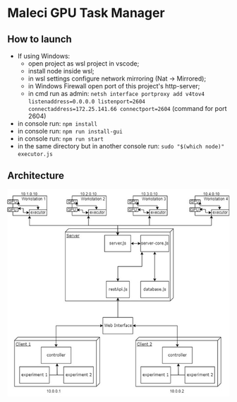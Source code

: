 Maleci GPU Task Manager
=========

How to launch
--------------------

* If using Windows:
    * open project as wsl project in vscode;
    * install node inside wsl;
    * in wsl settings configure network mirroring (Nat -> Mirrored);
    * in Windows Firewall open port of this project's http-server;
    * in cmd run as admin: ```netsh interface portproxy add v4tov4 listenaddress=0.0.0.0 listenport=2604 connectaddress=172.25.141.66 connectport=2604``` (command for port 2604)
* in console run: ```npm install```
* in console run: ```npm run install-gui```
* in console run: ```npm run start```
* in the same directory but in another console run:
    ```sudo "$(which node)" executor.js```

Architecture
-----------------
![Architecture](img/architecture.jpg)

